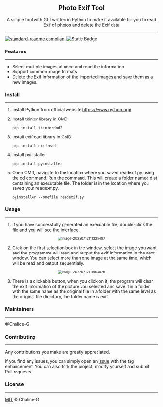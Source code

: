 <h2 align = center padding = 20px> Photo Exif Tool</h2>
<p align = center> A simple tool with GUI written in Python to make it available for you to read Exif of photos and delete the Exif data</p>

---

[![standard-readme compliant](https://img.shields.io/badge/readme%20style-standard-brightgreen.svg?style=flat-square)](https://github.com/RichardLitt/standard-readme) ![Static Badge](https://img.shields.io/badge/python-3.x-brightgreen)


### Features

---

- Select multiple images at once and read the information
- Support common image formats
- Delete the Exif information of the imported images and save them as a new images.

### Install

---

1. Install Python from official website https://www.python.org/

2. Install tkinter library in CMD

   ```
   pip install tkinterdnd2
   ```

3. Install exifread library in CMD

   ```
   pip install exifread
   ```

4. Install pyinstaller

   ```
   pip install pyinstaller
   ```

5. Open CMD, navigate to the location where you saved readexif.py using the cd command. Run the command. This will create a folder named dist containing an executable file. The folder is in the location where you saved your readexif.py.

   ```
   pyinstaller --onefile readexif.py
   ```



### Usage

---

1. If you have successfully generated an execuable file, double-click the file and you will see the interface. 

<div align = center>

<img src="https://img1.imgtp.com/2023/07/12/cTGMjwED.png" alt="image-20230712111325497" align = center style="zoom:80%;" />

</div>

2. Click on the first selection box in the window, select the image you want and the programme will read and output the exif information in the next window. You can select more than one image at the same time, which will be read and output sequentially.

<div align = center>
   
<img src="https://img1.imgtp.com/2023/07/12/MWJcataZ.png" alt="image-20230712111503076" align = center style="zoom:80%;" />

</div>

3. There is a clickable button, when you click on it, the program will clear the exif information of the picture you selected and save it in a folder with the same name as the original file in a folder with the same level as the original file directory, the folder name is exif.

### Maintainers

---

@Chalice-G

### Contributing

---

Any contributions you make are greatly appreciated.

If you find any issues, you can simply open an [issue](https://github.com/Chalice-G/Photo-Exif-Tool/issues) with the tag enhancement. You can also fork the project, modify yourself and submit Pull requests.

### License

---

[MIT](https://github.com/RichardLitt/standard-readme/blob/main/LICENSE) © Chalice-G

